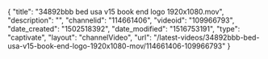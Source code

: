 {
    "title": "34892bbb bed usa v15 book end logo 1920x1080.mov",
    "description": "",
    "channelid": "114661406",
    "videoid": "109966793",
    "date_created": "1502518392",
    "date_modified": "1516753191",
    "type": "captivate",
    "layout": "channelVideo",
    "url": "\/latest-videos\/34892bbb-bed-usa-v15-book-end-logo-1920x1080-mov\/114661406-109966793"
}